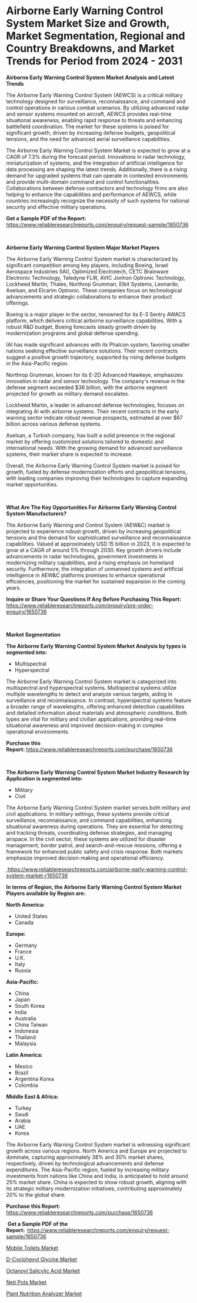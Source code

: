 <p><h1>Airborne Early Warning Control System Market Size and Growth, Market Segmentation, Regional and Country Breakdowns, and Market Trends for Period from 2024 -  2031</h1></p><p><strong>Airborne Early Warning Control System Market Analysis and Latest Trends</strong></p>
<p><p>The Airborne Early Warning Control System (AEWCS) is a critical military technology designed for surveillance, reconnaissance, and command and control operations in various combat scenarios. By utilizing advanced radar and sensor systems mounted on aircraft, AEWCS provides real-time situational awareness, enabling rapid response to threats and enhancing battlefield coordination. The market for these systems is poised for significant growth, driven by increasing defense budgets, geopolitical tensions, and the need for advanced aerial surveillance capabilities.</p><p>The Airborne Early Warning Control System Market is expected to grow at a CAGR of 7.3% during the forecast period. Innovations in radar technology, miniaturization of systems, and the integration of artificial intelligence for data processing are shaping the latest trends. Additionally, there is a rising demand for upgraded systems that can operate in contested environments and provide multi-domain command and control functionalities. Collaborations between defense contractors and technology firms are also helping to enhance the capabilities and performance of AEWCS, while countries increasingly recognize the necessity of such systems for national security and effective military operations.</p></p>
<p><strong>Get a Sample PDF of the Report:&nbsp;</strong> <a href="https://www.reliableresearchreports.com/enquiry/request-sample/1650736?utm_campaign=11&utm_medium=2&utm_source=Github&utm_content=ia&utm_term=26092024&utm_id=airborne-early-warning-control-system">https://www.reliableresearchreports.com/enquiry/request-sample/1650736</a></p>
<p>&nbsp;</p>
<p><strong>Airborne Early Warning Control System Major Market Players</strong></p>
<p><p>The Airborne Early Warning Control System market is characterized by significant competition among key players, including Boeing, Israel Aerospace Industries (IAI), Optimized Electrotech, CETC Brainware Electronic Technology, Teledyne FLIR, AVIC Jonhon Optronic Technology, Lockheed Martin, Thales, Northrop Grumman, Elbit Systems, Leonardo, Aselsan, and Elcarim Optronic. These companies focus on technological advancements and strategic collaborations to enhance their product offerings.</p><p>Boeing is a major player in the sector, renowned for its E-3 Sentry AWACS platform, which delivers critical airborne surveillance capabilities. With a robust R&D budget, Boeing forecasts steady growth driven by modernization programs and global defense spending.</p><p>IAI has made significant advances with its Phalcon system, favoring smaller nations seeking effective surveillance solutions. Their recent contracts suggest a positive growth trajectory, supported by rising defense budgets in the Asia-Pacific region.</p><p>Northrop Grumman, known for its E-2D Advanced Hawkeye, emphasizes innovation in radar and sensor technology. The company's revenue in the defense segment exceeded $36 billion, with the airborne segment projected for growth as military demand escalates.</p><p>Lockheed Martin, a leader in advanced defense technologies, focuses on integrating AI with airborne systems. Their recent contracts in the early warning sector indicate robust revenue prospects, estimated at over $67 billion across various defense systems.</p><p>Aselsan, a Turkish company, has built a solid presence in the regional market by offering customized solutions tailored to domestic and international needs. With the growing demand for advanced surveillance systems, their market share is expected to increase.</p><p>Overall, the Airborne Early Warning Control System market is poised for growth, fueled by defense modernization efforts and geopolitical tensions, with leading companies improving their technologies to capture expanding market opportunities.</p></p>
<p>&nbsp;</p>
<p><strong>What Are The Key Opportunities For Airborne Early Warning Control System Manufacturers?</strong></p>
<p><p>The Airborne Early Warning and Control System (AEW&C) market is projected to experience robust growth, driven by increasing geopolitical tensions and the demand for sophisticated surveillance and reconnaissance capabilities. Valued at approximately USD 15 billion in 2023, it is expected to grow at a CAGR of around 5% through 2030. Key growth drivers include advancements in radar technologies, government investments in modernizing military capabilities, and a rising emphasis on homeland security. Furthermore, the integration of unmanned systems and artificial intelligence in AEW&C platforms promises to enhance operational efficiencies, positioning the market for sustained expansion in the coming years.</p></p>
<p><strong>Inquire or Share Your Questions If Any Before Purchasing This Report:</strong> <a href="https://www.reliableresearchreports.com/enquiry/pre-order-enquiry/1650736?utm_campaign=11&utm_medium=2&utm_source=Github&utm_content=ia&utm_term=26092024&utm_id=airborne-early-warning-control-system">https://www.reliableresearchreports.com/enquiry/pre-order-enquiry/1650736</a></p>
<p>&nbsp;</p>
<p><strong>Market Segmentation</strong></p>
<p><strong>The Airborne Early Warning Control System Market Analysis by types is segmented into:</strong></p>
<p><ul><li>Multispectral</li><li>Hyperspectral</li></ul></p>
<p><p>The Airborne Early Warning Control System market is categorized into multispectral and hyperspectral systems. Multispectral systems utilize multiple wavelengths to detect and analyze various targets, aiding in surveillance and reconnaissance. In contrast, hyperspectral systems feature a broader range of wavelengths, offering enhanced detection capabilities and detailed information about materials and atmospheric conditions. Both types are vital for military and civilian applications, providing real-time situational awareness and improved decision-making in complex operational environments.</p></p>
<p><strong>Purchase this Report:&nbsp;</strong><a href="https://www.reliableresearchreports.com/purchase/1650736?utm_campaign=11&utm_medium=2&utm_source=Github&utm_content=ia&utm_term=26092024&utm_id=airborne-early-warning-control-system">https://www.reliableresearchreports.com/purchase/1650736</a></p>
<p>&nbsp;</p>
<p><strong>The Airborne Early Warning Control System Market Industry Research by Application is segmented into:</strong></p>
<p><ul><li>Military</li><li>Civil</li></ul></p>
<p><p>The Airborne Early Warning Control System market serves both military and civil applications. In military settings, these systems provide critical surveillance, reconnaissance, and command capabilities, enhancing situational awareness during operations. They are essential for detecting and tracking threats, coordinating defense strategies, and managing airspace. In the civil sector, these systems are utilized for disaster management, border patrol, and search-and-rescue missions, offering a framework for enhanced public safety and crisis response. Both markets emphasize improved decision-making and operational efficiency.</p></p>
<p><a href="https://www.reliableresearchreports.com/airborne-early-warning-control-system-market-r1650736?utm_campaign=11&utm_medium=2&utm_source=Github&utm_content=ia&utm_term=26092024&utm_id=airborne-early-warning-control-system">&nbsp;https://www.reliableresearchreports.com/airborne-early-warning-control-system-market-r1650736</a></p>
<p><strong>In terms of Region, the Airborne Early Warning Control System Market Players available by Region are:</strong></p>
<p>
    <p> <strong> North America: </strong>
        <ul>
            <li>United States</li>
            <li>Canada</li>
        </ul>
        </p> 
    <p> <strong> Europe: </strong>
        <ul>
            <li>Germany</li>
            <li>France</li>
            <li>U.K.</li>
            <li>Italy</li>
            <li>Russia</li>
        </ul>
        </p> 
    <p> <strong> Asia-Pacific: </strong>
        <ul>
            <li>China</li>
            <li>Japan</li>
            <li>South Korea</li>
            <li>India</li>
            <li>Australia</li>
            <li>China Taiwan</li>
            <li>Indonesia</li>
            <li>Thailand</li>
            <li>Malaysia</li>
        </ul>
        </p> 
    <p> <strong> Latin America: </strong>
        <ul>
            <li>Mexico</li>
            <li>Brazil</li>
            <li>Argentina Korea</li>
            <li>Colombia</li>
        </ul>
        </p> 
    <p> <strong> Middle East & Africa: </strong>
        <ul>
            <li>Turkey</li>
            <li>Saudi</li>
            <li>Arabia</li>
            <li>UAE</li>
            <li>Korea</li>
        </ul>
    </p>
    </p>
<p><p>The Airborne Early Warning Control System market is witnessing significant growth across various regions. North America and Europe are projected to dominate, capturing approximately 38% and 30% market shares, respectively, driven by technological advancements and defense expenditures. The Asia-Pacific region, fueled by increasing military investments from nations like China and India, is anticipated to hold around 25% market share. China is expected to show robust growth, aligning with its strategic military modernization initiatives, contributing approximately 20% to the global share.</p></p>
<p><strong>Purchase this Report: </strong><a href="https://www.reliableresearchreports.com/purchase/1650736?utm_campaign=11&utm_medium=2&utm_source=Github&utm_content=ia&utm_term=26092024&utm_id=airborne-early-warning-control-system">https://www.reliableresearchreports.com/purchase/1650736</a></p>
<p>&nbsp;<strong>Get a Sample PDF of the Report:&nbsp;&nbsp;</strong><a href="https://www.reliableresearchreports.com/enquiry/request-sample/1650736?utm_campaign=11&utm_medium=2&utm_source=Github&utm_content=ia&utm_term=26092024&utm_id=airborne-early-warning-control-system">https://www.reliableresearchreports.com/enquiry/request-sample/1650736</a></p>
<p><strong></strong></p>
<p><p><a href="https://www.linkedin.com/pulse/mobile-toilets-market-global-regional-analysis-2024-2031-qlnvf?trackingId=hCf7t7zGRgmpPUPX%2BUsXMQ%3D%3D&utm_campaign=11&utm_medium=2&utm_source=Github&utm_content=ia&utm_term=26092024&utm_id=airborne-early-warning-control-system">Mobile Toilets Market</a></p><p><a href="https://github.com/JubayerMia832/Market-Research-Report-List-1/blob/main/d-cyclohexyl-glycine-market.md?utm_campaign=11&utm_medium=2&utm_source=Github&utm_content=ia&utm_term=26092024&utm_id=airborne-early-warning-control-system">D-Cyclohexyl Glycine Market</a></p><p><a href="https://github.com/ygfu6u/Market-Research-Report-List-1/blob/main/octanoyl-salicylic-acid-market.md?utm_campaign=11&utm_medium=2&utm_source=Github&utm_content=ia&utm_term=26092024&utm_id=airborne-early-warning-control-system">Octanoyl Salicylic Acid Market</a></p><p><a href="https://issuu.com/reportprime-2/docs/neti-pots-market-size-2030.pptx_1262e3c20c6a94?utm_campaign=11&utm_medium=2&utm_source=Github&utm_content=ia&utm_term=26092024&utm_id=airborne-early-warning-control-system">Neti Pots Market</a></p><p><a href="https://www.linkedin.com/pulse/unveiling-market-trends-global-plant-nutrition-analyzer-growth-4hhre?trackingId=u1XfSWERSlGSNIqB8JRleA%3D%3D&utm_campaign=11&utm_medium=2&utm_source=Github&utm_content=ia&utm_term=26092024&utm_id=airborne-early-warning-control-system">Plant Nutrition Analyzer Market</a></p></p>